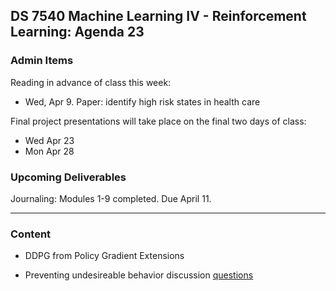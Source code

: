 ## DS 7540 Machine Learning IV - Reinforcement Learning: Agenda 23


### Admin Items
  
Reading in advance of class this week:
- Wed, Apr 9. Paper: identify high risk states in health care
  
Final project presentations will take place on the final two days of class:

- Wed Apr 23
- Mon Apr 28

### Upcoming Deliverables

Journaling: Modules 1-9 completed. Due April 11.

---


### Content

- DDPG from Policy Gradient Extensions

- Preventing undesireable behavior discussion [questions](https://github.com/UVADS/reinforcement_learning/blob/main/09_safety_in_ml/paper_preventing_undesirable_behavior_discussion_questions.txt) 
